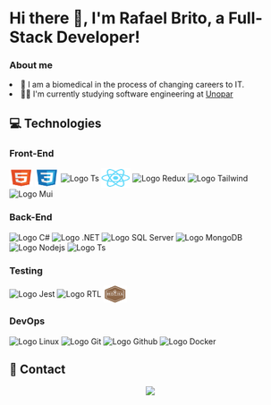 # Hi there 👋, I'm Rafael Brito, a Full-Stack Developer!

<h3><strong>About me</strong></h3>

<div align="left" style="display: inline_block">
  <li> 🧫 I am a biomedical in the process of changing careers to IT.</li>
  <li> 👨‍💻 I'm currently studying software engineering at <a href="https://www.unopar.com.br/">Unopar</a></li>
  
## 💻 Technologies

<h3><strong>Front-End</strong></h3>
  <img align="center" alt="Logo HTML" height="30" width="42" src="https://raw.githubusercontent.com/devicons/devicon/master/icons/html5/html5-original.svg" />
  <img align="center" alt="Logo CSS" height="30" width="42" src="https://raw.githubusercontent.com/devicons/devicon/master/icons/css3/css3-original.svg" />
  <img align="center" alt="Logo Ts" height="30" width="42" src="https://cdn.jsdelivr.net/gh/devicons/devicon/icons/typescript/typescript-original.svg" />
  <img align="center" alt="Logo React" height="36" width="52" src="https://raw.githubusercontent.com/devicons/devicon/master/icons/react/react-original.svg" />
  <img align="center" alt="Logo Redux" height="31" width="44" src="https://cdn.jsdelivr.net/gh/devicons/devicon/icons/redux/redux-original.svg" />
  <img align="center" alt="Logo Tailwind" height="30" width="38" src="https://cdn.jsdelivr.net/gh/devicons/devicon@latest/icons/tailwindcss/tailwindcss-original.svg" />
  <img align="center" alt="Logo Mui" height="30" width="40" src="https://cdn.jsdelivr.net/gh/devicons/devicon/icons/sass/sass-original.svg" />

<h3><strong>Back-End</strong></h3>
  <img align="center" alt="Logo C#" height="32" width="42" src="https://cdn.jsdelivr.net/gh/devicons/devicon@latest/icons/csharp/csharp-original.svg" />
  <img align="center" alt="Logo .NET" height="32" width="42" src="https://cdn.jsdelivr.net/gh/devicons/devicon@latest/icons/dotnetcore/dotnetcore-original.svg" />
  <img align="center" alt="Logo SQL Server" height="32" width="42" src="https://cdn.jsdelivr.net/gh/devicons/devicon@latest/icons/microsoftsqlserver/microsoftsqlserver-original-wordmark.svg" />
  <img align="center" alt="Logo MongoDB" height="48" width="56" src="https://cdn.jsdelivr.net/gh/devicons/devicon/icons/mongodb/mongodb-original-wordmark.svg" />
  <img align="center" alt="Logo Nodejs" height="32" width="42" src="https://cdn.jsdelivr.net/gh/devicons/devicon/icons/nodejs/nodejs-original.svg" />
  <img align="center" alt="Logo Ts" height="30" width="42" src="https://cdn.jsdelivr.net/gh/devicons/devicon/icons/typescript/typescript-original.svg" />

<h3><strong>Testing</strong></h3>
  <img align="center" alt="Logo Jest" height="30" width="48" src="https://cdn.jsdelivr.net/gh/devicons/devicon/icons/jest/jest-plain.svg" />
  <img align="center" alt="Logo RTL" height="34" width="34" src="https://testing-library.com/img/octopus-128x128.png" />
  <img align="center" alt="Logo Mocha" height="30" width="42" src="https://raw.githubusercontent.com/devicons/devicon/master/icons/mocha/mocha-plain.svg"/>

<h3><strong>DevOps</strong></h3>
  <img align="center" alt="Logo Linux" height="30" width="42" src="https://cdn.jsdelivr.net/gh/devicons/devicon/icons/linux/linux-original.svg" />
  <img align="center" alt="Logo Git" height="30" width="42" src="https://cdn.jsdelivr.net/gh/devicons/devicon/icons/git/git-original.svg" />
  <img align="center" alt="Logo Github" height="38" width="42" src="https://cdn.jsdelivr.net/gh/devicons/devicon/icons/github/github-original.svg" />
  <img align="center" alt="Logo Docker" height="41" width="50" src="https://cdn.jsdelivr.net/gh/devicons/devicon/icons/docker/docker-original.svg">

## 💬 Contact

<div align="center" style="display: inline_block">
  <a href="https://www.linkedin.com/in/rhbrito/" target="_blank"><img height="28rem" src="https://img.shields.io/badge/LinkedIn-0077B5?style=for-the-badge&logo=linkedin&logoColor=white"></a> 
</div>
